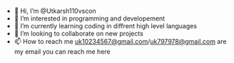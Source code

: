 - 👋 Hi, I’m @Utkarsh110vscon
- 👀 I’m interested in programming and developement
- 🌱 I’m currently learning coding in diffrent high level languages
- 💞️ I’m looking to collaborate on new projects
- 📫 How to reach me uk10234567@gmail.com/uk797978@gmail.com are my email you can reach me here
